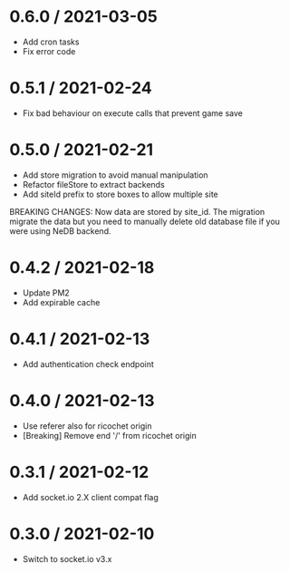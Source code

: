 
0.6.0 / 2021-03-05
==================

  * Add cron tasks
  * Fix error code

0.5.1 / 2021-02-24
==================

  * Fix bad behaviour on execute calls that prevent game save

0.5.0 / 2021-02-21
==================

  * Add store migration to avoid manual manipulation
  * Refactor fileStore to extract backends
  * Add siteId prefix to store boxes to allow multiple site

BREAKING CHANGES:
Now data are stored by site_id. The migration migrate the 
data but you need to manually delete old database file
if you were using NeDB backend.

0.4.2 / 2021-02-18
==================

  * Update PM2
  * Add expirable cache

0.4.1 / 2021-02-13
==================

  * Add authentication check endpoint

0.4.0 / 2021-02-13
==================

  * Use referer also for ricochet origin
  * [Breaking] Remove end '/' from ricochet origin

0.3.1 / 2021-02-12
==================

  * Add socket.io 2.X client compat flag

0.3.0 / 2021-02-10
==================

  * Switch to socket.io v3.x

